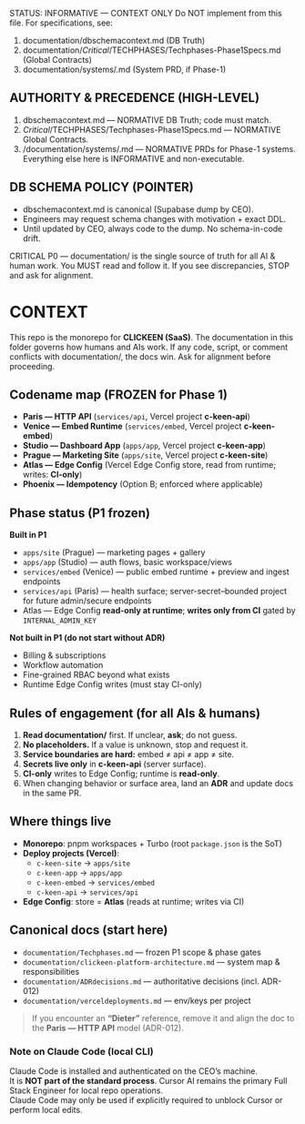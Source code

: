 STATUS: INFORMATIVE — CONTEXT ONLY
Do NOT implement from this file. For specifications, see:
1) documentation/dbschemacontext.md (DB Truth)
2) documentation/*Critical*/TECHPHASES/Techphases-Phase1Specs.md (Global Contracts)
3) documentation/systems/<System>.md (System PRD, if Phase-1)

## AUTHORITY & PRECEDENCE (HIGH-LEVEL)
1) dbschemacontext.md — NORMATIVE DB Truth; code must match.
2) *Critical*/TECHPHASES/Techphases-Phase1Specs.md — NORMATIVE Global Contracts.
3) /documentation/systems/<System>.md — NORMATIVE PRDs for Phase-1 systems.
Everything else here is INFORMATIVE and non-executable.

## DB SCHEMA POLICY (POINTER)
- dbschemacontext.md is canonical (Supabase dump by CEO).
- Engineers may request schema changes with motivation + exact DDL.
- Until updated by CEO, always code to the dump. No schema-in-code drift.


CRITICAL P0 — documentation/ is the single source of truth for all AI & human work. You MUST read and follow it. If you see discrepancies, STOP and ask for alignment.

# CONTEXT

This repo is the monorepo for **CLICKEEN (SaaS)**. The documentation in this folder governs how humans and AIs work. If any code, script, or comment conflicts with documentation/, the docs win. Ask for alignment before proceeding.

## Codename map (FROZEN for Phase 1)
- **Paris — HTTP API** (`services/api`, Vercel project **c-keen-api**)  
- **Venice — Embed Runtime** (`services/embed`, Vercel project **c-keen-embed**)  
- **Studio — Dashboard App** (`apps/app`, Vercel project **c-keen-app**)  
- **Prague — Marketing Site** (`apps/site`, Vercel project **c-keen-site**)  
- **Atlas — Edge Config** (Vercel Edge Config store, read from runtime; writes: **CI-only**)  
- **Phoenix — Idempotency** (Option B; enforced where applicable)  

## Phase status (P1 frozen)
**Built in P1**
- `apps/site` (Prague) — marketing pages + gallery
- `apps/app` (Studio) — auth flows, basic workspace/views
- `services/embed` (Venice) — public embed runtime + preview and ingest endpoints
- `services/api` (Paris) — health surface; server-secret–bounded project for future admin/secure endpoints
- Atlas — Edge Config **read-only at runtime**; **writes only from CI** gated by `INTERNAL_ADMIN_KEY`

**Not built in P1 (do not start without ADR)**
- Billing & subscriptions
- Workflow automation
- Fine-grained RBAC beyond what exists
- Runtime Edge Config writes (must stay CI-only)

## Rules of engagement (for all AIs & humans)
1. **Read documentation/** first. If unclear, **ask**; do not guess.  
2. **No placeholders.** If a value is unknown, stop and request it.  
3. **Service boundaries are hard:** embed ≠ api ≠ app ≠ site.  
4. **Secrets live only** in **c-keen-api** (server surface).  
5. **CI-only** writes to Edge Config; runtime is **read-only**.  
6. When changing behavior or surface area, land an **ADR** and update docs in the same PR.

## Where things live
- **Monorepo**: pnpm workspaces + Turbo (root `package.json` is the SoT)  
- **Deploy projects (Vercel)**:  
  - `c-keen-site` → `apps/site`  
  - `c-keen-app` → `apps/app`  
  - `c-keen-embed` → `services/embed`  
  - `c-keen-api` → `services/api`  
- **Edge Config**: store = **Atlas** (reads at runtime; writes via CI)

## Canonical docs (start here)
- `documentation/Techphases.md` — frozen P1 scope & phase gates  
- `documentation/clickeen-platform-architecture.md` — system map & responsibilities  
- `documentation/ADRdecisions.md` — authoritative decisions (incl. ADR-012)  
- `documentation/verceldeployments.md` — env/keys per project

> If you encounter an **“Dieter”** reference, remove it and align the doc to the **Paris — HTTP API** model (ADR-012).
### Note on Claude Code (local CLI)
Claude Code is installed and authenticated on the CEO’s machine.  
It is **NOT part of the standard process**. Cursor AI remains the primary Full Stack Engineer for local repo operations.  
Claude Code may only be used if explicitly required to unblock Cursor or perform local edits.  
